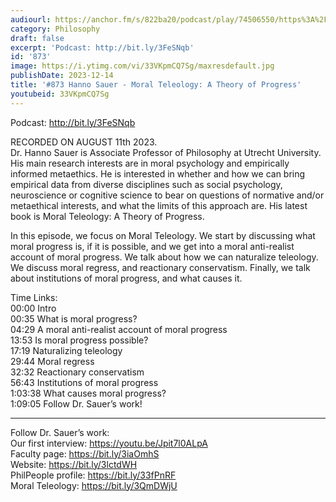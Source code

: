 ```yaml
---
audiourl: https://anchor.fm/s/822ba20/podcast/play/74506550/https%3A%2F%2Fd3ctxlq1ktw2nl.cloudfront.net%2Fstaging%2F2023-7-11%2F0017b3c0-8fbe-21f3-4893-653ff2f2445f.m4a
category: Philosophy
draft: false
excerpt: 'Podcast: http://bit.ly/3FeSNqb'
id: '873'
image: https://i.ytimg.com/vi/33VKpmCQ7Sg/maxresdefault.jpg
publishDate: 2023-12-14
title: '#873 Hanno Sauer - Moral Teleology: A Theory of Progress'
youtubeid: 33VKpmCQ7Sg
---
```

<div class="timelinks">

Podcast: http://bit.ly/3FeSNqb

RECORDED ON AUGUST 11th 2023.  
Dr. Hanno Sauer is Associate Professor of Philosophy at Utrecht University. His main research interests are in moral psychology and empirically informed metaethics. He is interested in whether and how we can bring empirical data from diverse disciplines such as social psychology, neuroscience or cognitive science to bear on questions of normative and/or metaethical interests, and what the limits of this approach are. His latest book is Moral Teleology: A Theory of Progress.

In this episode, we focus on Moral Teleology. We start by discussing what moral progress is, if it is possible, and we get into a moral anti-realist account of moral progress. We talk about how we can naturalize teleology. We discuss moral regress, and reactionary conservatism. Finally, we talk about institutions of moral progress, and what causes it.

Time Links:  
<time>00:00</time> Intro  
<time>00:35</time> What is moral progress?  
<time>04:29</time> A moral anti-realist account of moral progress  
<time>13:53</time> Is moral progress possible?  
<time>17:19</time> Naturalizing teleology  
<time>29:44</time> Moral regress  
<time>32:32</time> Reactionary conservatism  
<time>56:43</time> Institutions of moral progress  
<time>1:03:38</time> What causes moral progress?  
<time>1:09:05</time> Follow Dr. Sauer’s work!

---

Follow Dr. Sauer’s work:  
Our first interview: https://youtu.be/Jpit7l0ALpA  
Faculty page: https://bit.ly/3iaOmhS  
Website: https://bit.ly/3lctdWH  
PhilPeople profile: https://bit.ly/33fPnRF  
Moral Teleology: https://bit.ly/3QmDWjU
</div>

